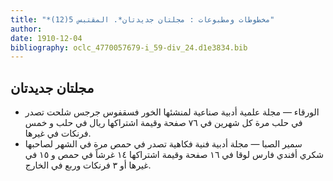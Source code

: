 ```yaml
---
title: "*مخطوطات ومطبوعات : مجلتان جديدتان*. المقتبس 5(12)"
author: 
date: 1910-12-04
bibliography: oclc_4770057679-i_59-div_24.d1e3834.bib
---
```




##  مجلتان جديدتان 



-  الورقاء  —  مجلة علمية أدبية صناعية  لمنشئها  الخور فسقفوس جرجس شلحت  تصدر في  حلب  مرة كل شهرين في  ٧٦  صفحة  وقيمة اشتراكها ريال في حلب و  خمس  فرنكات في   غيرها. 
-  سمير الصبا  —  مجلة أدبية فنية فكاهية  تصدر في  حمص  مرة في الشهر لصاحبها  شكري أفندي فارس  لوقا في  ١٦  صفحة  وقيمة اشتراكها  ١٤  غرشاً في حمص و  ١٥  في غيرها أو  ٣  فرنكات وربع في الخارج. 

